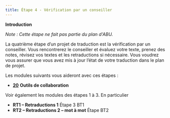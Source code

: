 ```yaml
---
title: Étape 4 - Vérification par un conseiller
---
```

**​Introduction**

*Note : Cette étape ne fait pas partie du plan d'ABU.*

La quatrième étape d’un projet de traduction est la vérification par un conseiller. Vous rencontrerez le conseiller et évaluez votre texte, prenez des notes, révisez vos textes et les retraductions si nécessaire. Vous voudrez vous assurer que vous avez mis à jour l’état de votre traduction dans le plan de projet.

Les modules suivants vous aideront avec ces étapes :

-  [**20**](#collaborationTools) **Outils de collaboration**

Voir également les modules des étapes 1 à 3. En particulier
-  **RT1 – Retraductions 1**  Étape 3 BT1
-  **RT2 – Retraductions 2 – mot à mot**  Étape BT2
